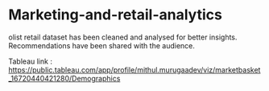 # Marketing-and-retail-analytics

olist retail dataset has been cleaned and analysed for better insights.
<br>
Recommendations have been shared with the audience.


Tableau link :
https://public.tableau.com/app/profile/mithul.murugaadev/viz/marketbasket_16720440421280/Demographics
